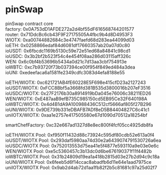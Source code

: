 # pinSwap
pinSwap contract core   
factory: 0x0A753dD1AFDE272a2d4bf55dF616568744201577   
router: 0x71DdcBc6cb43F9F27175505A4fbc9b4d8D4953F3  
WIOTX: 0xa00744882684c3e4747faefd68d283ea44099d03  
ioETH: 0x0258866edaf84d6081df17660357ab20a07d0c80  
ioUSDT: 0x6fbcdc1169b5130c59e72e51ed68a84841c98cd1  
ioUSDC: 0x3b2bf2b523f54c4e454f08aa286d03115aff326c  
WEN: 0x6c0bf4b53696b5434a0d21c7d13aa3cbf754913e  
ioWBTC: 0xc7b93720f73b037394ce00f954f849ed484a3dea  
ioUNI: 0xedeefaca6a1581fe2349cdfc3083d4efa8188e55  
  
ioETH/WIOTX: 0xc621721AB4fE60228E5F698e415cfD23a2127243   
ioUSDT/WIOTX: 0xFCC8Bbf5a3668fd381B535d3800016b207eF3516  
ioUSDC/WIOTX: 0x27F2176b30a8914919bDa045e76006c38211ED26  
WEN/WIOTX: 0xE487aaB9efB735C985150cd5EB95Ce32F640198A  
ioWBTC/WIOTX: 0x4d4B1dA9A100988436C512cf5666af805f27B296  
ioUNI/WIOTX: 0x9DE739b331eDBAFB7ADf8eD5B84404827C6c41c1  
uniIOTX/WIOTX: 0xaa1e2757e417505580e67d1090d70512a18254bf  
  
smartChefFactory: 0xc32e667ad1327d8e8ec800f4fcf05cc4925db8fa  
  
ioETH/WIOTX Pool: 0xf950f11432d88c73924c595df80cdb52e613a0f4  
ioUSDT/WIOTX Pool: 0x293daf5980aa74d30e2a6439074791530726a6ea  
ioUSDC/WIOTX Pool: 0x752013553d75ea41e5f4877e593110a9e03e0e6c  
WEN/WIOTX Pool: 0xe5c5360457c3b13dc0d6be676190371f11f4482b  
ioWBTC/WIOTX Pool: 0x31b24809d19ea1a418b2815d03e27b2d94c9c18a  
ioUNI/WIOTX Pool: 0x6feeb5d6f14ccac8abadfb6d11e64e1aad7975ce  
uniIOTX/WIOTX Pool: 0x9ab2d4ab72d1aa1fb82f2b5c81681c97a25d02f7  

